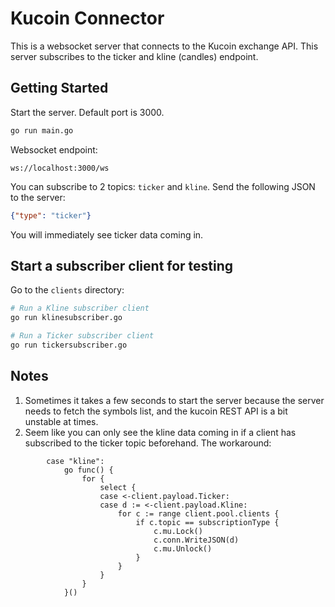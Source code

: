 # Kucoin Connector

This is a websocket server that connects to the Kucoin exchange API. This server subscribes to the ticker and kline (candles) endpoint.

## Getting Started

Start the server. Default port is 3000.
 ```bash
 go run main.go
 ```

Websocket endpoint: 
```
ws://localhost:3000/ws
```

You can subscribe to 2 topics: `ticker` and `kline`. Send the following JSON to the server:
```json
{"type": "ticker"}
```
You will immediately see ticker data coming in.

## Start a subscriber client for testing
Go to the `clients` directory:
```bash
# Run a Kline subscriber client
go run klinesubscriber.go

# Run a Ticker subscriber client
go run tickersubscriber.go
```

## Notes 
1. Sometimes it takes a few seconds to start the server because the server needs to fetch the symbols list, and the kucoin REST API is a bit unstable at times.
2. Seem like you can only see the kline data coming in if a client has subscribed to the ticker topic beforehand. The workaround:
```golang
		case "kline":
			go func() {
				for {
					select {
					case <-client.payload.Ticker:
					case d := <-client.payload.Kline:
						for c := range client.pool.clients {
							if c.topic == subscriptionType {
								c.mu.Lock()
								c.conn.WriteJSON(d)
								c.mu.Unlock()
							}
						}
					}
				}
			}()
```


